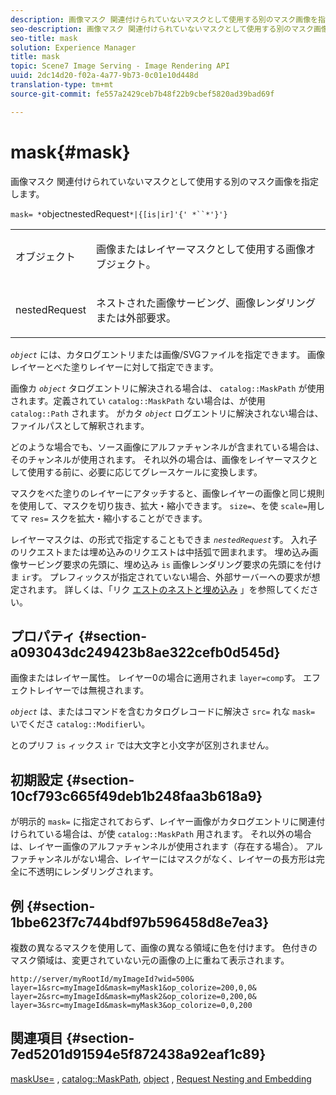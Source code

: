 ```yaml
---
description: 画像マスク 関連付けられていないマスクとして使用する別のマスク画像を指定します。
seo-description: 画像マスク 関連付けられていないマスクとして使用する別のマスク画像を指定します。
seo-title: mask
solution: Experience Manager
title: mask
topic: Scene7 Image Serving - Image Rendering API
uuid: 2dc14d20-f02a-4a77-9b73-0c01e10d448d
translation-type: tm+mt
source-git-commit: fe557a2429ceb7b48f22b9cbef5820ad39bad69f

---
```



# mask{#mask}

画像マスク 関連付けられていないマスクとして使用する別のマスク画像を指定します。

`mask= *`objectnestedRequest`*|{[is|ir]'{' *``*'}'}`

<table id="simpletable_F5A8CD8D7E9B48DAB3C8184E8FE60D9B"> 
 <tr class="strow"> 
  <td class="stentry"> <p><span class="varname"> オブジェクト</span> </p></td> 
  <td class="stentry"> <p>画像またはレイヤーマスクとして使用する画像オブジェクト。 </p></td> 
 </tr> 
 <tr class="strow"> 
  <td class="stentry"> <p><span class="varname"> nestedRequest</span> </p></td> 
  <td class="stentry"> <p>ネストされた画像サービング、画像レンダリングまたは外部要求。 </p></td> 
 </tr> 
</table>

*`object`* には、カタログエントリまたは画像/SVGファイルを指定できます。 画像レイヤーとべた塗りレイヤーに対して指定できます。

画像カ *`object`* タログエントリに解決される場合は、 `catalog::MaskPath` が使用されます。定義されてい `catalog::MaskPath` ない場合は、が使用 `catalog::Path` されます。 がカタ *`object`* ログエントリに解決されない場合は、ファイルパスとして解釈されます。

どのような場合でも、ソース画像にアルファチャンネルが含まれている場合は、そのチャンネルが使用されます。 それ以外の場合は、画像をレイヤーマスクとして使用する前に、必要に応じてグレースケールに変換します。

マスクをべた塗りのレイヤーにアタッチすると、画像レイヤーの画像と同じ規則を使用して、マスクを切り抜き、拡大・縮小できます。 `size=`、を使 `scale=`用してマ `res=` スクを拡大・縮小することができます。

レイヤーマスクは、の形式で指定することもできま *`nestedRequest`*&#x200B;す。 入れ子のリクエストまたは埋め込みのリクエストは中括弧で囲まれます。 埋め込み画像サービング要求の先頭に、埋め込み `is` 画像レンダリング要求の先頭にを付けま `ir`す。 プレフィックスが指定されていない場合、外部サーバーへの要求が想定されます。 詳しくは、「リク [エストのネストと埋め込み](../../../../../is-api/http-ref/image-serving-api-ref/c-http-protocol-reference/c-syntax-and-features/r-request-nesting-and-embedding.md#reference-38ec66d4062046589e16c39bf1c6049b) 」を参照してください。

## プロパティ {#section-a093043dc249423b8ae322cefb0d545d}

画像またはレイヤー属性。 レイヤー0の場合に適用されま `layer=comp`す。 エフェクトレイヤーでは無視されます。

*`object`* は、またはコマンドを含むカタログレコードに解決さ `src=` れな `mask=` いでくださ `catalog::Modifier`い。

とのプリフ `is` ィックス `ir` では大文字と小文字が区別されません。

## 初期設定 {#section-10cf793c665f49deb1b248faa3b618a9}

が明示的 `mask=` に指定されておらず、レイヤー画像がカタログエントリに関連付けられている場合は、が使 `catalog::MaskPath` 用されます。 それ以外の場合は、レイヤー画像のアルファチャンネルが使用されます（存在する場合）。 アルファチャンネルがない場合、レイヤーにはマスクがなく、レイヤーの長方形は完全に不透明にレンダリングされます。

## 例 {#section-1bbe623f7c744bdf97b596458d8e7ea3}

複数の異なるマスクを使用して、画像の異なる領域に色を付けます。 色付きのマスク領域は、変更されていない元の画像の上に重ねて表示されます。

`http://server/myRootId/myImageId?wid=500& layer=1&src=myImageId&mask=myMask1&op_colorize=200,0,0& layer=2&src=myImageId&mask=myMask2&op_colorize=0,200,0& layer=3&src=myImageId&mask=myMask3&op_colorize=0,0,200`

## 関連項目 {#section-7ed5201d91594e5f872438a92eaf1c89}

[maskUse=](../../../../../is-api/http-ref/image-serving-api-ref/c-http-protocol-reference/c-command-reference/r-maskuse.md#reference-9bb1fb5eee4a4bd38f33dadc1a752464) , [catalog::MaskPath](/help/aem-is-ir-api/is-api/image-catalog/image-serving-api-ref/c-image-catalog-reference/c-image-svg-data-reference/c-image-data-reference/r-maskpath-cat.md), [object](../../../../../is-api/http-ref/image-serving-api-ref/c-http-protocol-reference/c-data-types/r-object.md#reference-2591bd24548d462782c68d138ef795a0) , [Request Nesting and Embedding](../../../../../is-api/http-ref/image-serving-api-ref/c-http-protocol-reference/c-syntax-and-features/r-request-nesting-and-embedding.md#reference-38ec66d4062046589e16c39bf1c6049b)
